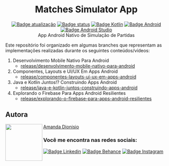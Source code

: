 <h1 align="center">Matches Simulator App</h1>

<p align="center">
  <a href=""><img src="https://img.shields.io/badge/%C3%BAltima%20atualiza%C3%A7%C3%A3o-julho%202022-blue" align="center" alt="Badge atualização" /></a>
  <a href=""><img src="https://img.shields.io/badge/status-conclu%C3%ADdo-green" align="center" alt="Badge status" /></a>
  <a href=""><img src="https://img.shields.io/badge/Kotlin-0095D5?&style=for-the-badge&logo=kotlin&logoColor=white" align="center" alt="Badge Kotlin" /></a>
  <a href=""><img src="https://img.shields.io/badge/Android-3DDC84?style=for-the-badge&logo=android&logoColor=white" align="center" alt="Badge Android" /></a>
  <a href=""><img src="https://img.shields.io/badge/Android_Studio-3DDC84?style=for-the-badge&logo=android-studio&logoColor=white" align="center" alt="Badge Android Studio" /></a><br>
  App Android Nativo de Simulação de Partidas
</p>

Este repositório foi organizado em algumas branches que representam as implementações realizadas durante os seguintes conteúdos/vídeos:

1. Desenvolvimento Mobile Nativo Para Android
   - [release/desenvolvimento-mobile-nativo-para-android](https://github.com/amandafd/dio_aula_desenvolvimento_mobile_nativo_com_android/tree/release/desenvolvimento-mobile-nativo-para-android)
2. Componentes, Layouts e UI/UX Em Apps Android
   - [release/componentes-layouts-ui-ux-em-apps-android](https://github.com/amandafd/dio_aula_desenvolvimento_mobile_nativo_com_android/tree/release/componentes-layouts-ui-ux-em-apps-android)
3. Java e Kotlin Juntos!? Construindo Apps Android
   - [release/java-e-kotlin-juntos-construindo-apps-android](https://github.com/amandafd/dio_aula_matches_simulator_app/tree/release/java-e-kotlin-juntos-construindo-apps-android)
4. Explorando o Firebase Para Apps Android Resilientes
   - [release/explorando-o-firebase-para-apps-android-resilientes](https://github.com/amandafd/dio_aula_matches_simulator_app/tree/release-explorando-o-firebase-para-apps-android-resilientes)

<h2 align="left">Autora</h2>
<img align="left" src="https://avatars.githubusercontent.com/u/104245596?s=400&u=22dddd54d435db2df3c8f6e91c881be3cdc31170&v=4" width=115>

[Amanda Dionisio](https://github.com/amandafd)

<h3 align="left">Você me encontra nas redes sociais:</h3>
<p align="left">
  <a href="https://www.linkedin.com/in/amanda-felipe-dionisio"><img src="https://img.shields.io/badge/LinkedIn-0077B5?style=for-the-badge&logo=linkedin&logoColor=white" alt="Badge Linkedin" /></a>
  <a href="https://www.behance.net/amanda_dionisio"><img src="https://img.shields.io/badge/-Behance-blue?style=for-the-badge&logo=behance&logoColor=white" alt="Badge Behance" /></a>
  <a href="https://www.instagram.com/guache_nin/"><img src="https://img.shields.io/badge/Instagram-E4405F?style=for-the-badge&logo=instagram&logoColor=white"  alt="Badge Instagram" /></a>
</p>

